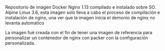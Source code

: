Repositorio de imagen Docker Nginx 1.13 compilado e instalado
sobre SO. Alpine Linux 3.6, esta imagen solo lleva a cabo el 
proceso de compilación e instalación de nginx, una ver que 
la imagen inicia el demonio de nginx no levanta automatico

La imagen fué creada con el fin de tener una imagen de referencia 
para personalizar un contenedor de nginx con packer con la 
configuración personalizada.
